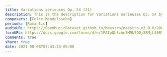 ```yaml
---
title: Variations serieuses Op. 54 (21)
description: This is the description for Variations serieuses Op. 54 by Felix Mendelssohn
composers: [Felix Mendelssohn]
periods: [Romantic]
audioURL: https://OpenMusicDataset.github.io/Maestro/maestro-v3.0.0/2008/MIDI-Unprocessed_07_R3_2008_01-05_ORIG_MID--AUDIO_07_R3_2008_wav--2.midi
formURL: https://docs.google.com/forms/d/e/1FAIpQLScAn3M9k7QOj3BMjL468VnPSnowuLyBaDqAQgEBG-lh1U26GQ/viewform
comments: true
share: true
date: 2021-08-08T07:43:13-06:00
---
```

